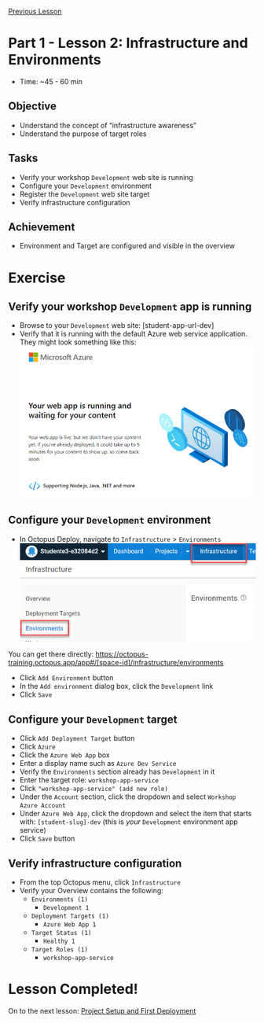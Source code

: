 [Previous Lesson](part-1-lesson-1.md)

# Part 1 - Lesson 2: Infrastructure and Environments
- Time: ~45 - 60 min

## Objective
- Understand the concept of “infrastructure awareness”
- Understand the purpose of target roles

## Tasks
- Verify your workshop `Development` web site is running
- Configure your `Development` environment
- Register the `Development` web site target
- Verify infrastructure configuration

## Achievement
- Environment and Target are configured and visible in the overview

# Exercise

## Verify your workshop `Development` app is running

- Browse to your `Development` web site: [student-app-url-dev]
- Verify that it is running with the default Azure web service application. They might look something like this:
![](assets/1-2/empty-web-site.png)

## Configure your `Development` environment

- In Octopus Deploy, navigate to `Infrastructure` > `Environments`
![](assets/1-2/environments.png)

You can get there directly: https://octopus-training.octopus.app/app#/[space-id]/infrastructure/environments

- Click `Add Environment` button
- In the `Add environment` dialog box, click the `Development` link
- Click `Save`

## Configure your `Development` target
- Click `Add Deployment Target` button
- Click `Azure`
- Click the `Azure Web App` box
- Enter a display name such as `Azure Dev Service`
- Verify the `Environments` section already has `Development` in it
- Enter the target role: `workshop-app-service`
- Click `"workshop-app-service" (add new role)`
- Under the `Account` section, click the dropdown and select `Workshop Azure Account`
- Under `Azure Web App`, click the dropdown and select the item that starts with: `[student-slug]-dev` (this is *your* `Development` environment app service)
- Click `Save` button

## Verify infrastructure configuration

- From the top Octopus menu, click `Infrastructure`
- Verify your Overview contains the following:
  - `Environments (1)`
    - `Development 1`
  - `Deployment Targets (1)`
    - `Azure Web App 1`
  - `Target Status (1)`
    - `Healthy 1`
  - `Target Roles (1)`
    - `workshop-app-service`

# Lesson Completed!
On to the next lesson: [Project Setup and First Deployment](part-1-lesson-3.md)